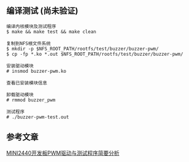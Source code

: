## 编译测试 (尚未验证)

```
编译内核模块及测试程序
$ make && make test && make clean

复制到NFS根文件系统
$ mkdir -p $NFS_ROOT_PATH/rootfs/test/buzzer/buzzer-pwm/
$ cp -fp *.ko *.out $NFS_ROOT_PATH/rootfs/test/buzzer/buzzer-pwm/

安装驱动模块
# insmod buzzer-pwm.ko

查看已安装模块信息

卸载驱动模块
# rmmod buzzer_pwm

测试程序
# ./buzzer-pwm-test.out
```


## 参考文章

[MINI2440开发板PWM驱动与测试程序简要分析](https://blog.csdn.net/ssdsafsdsd/article/details/8517602)

